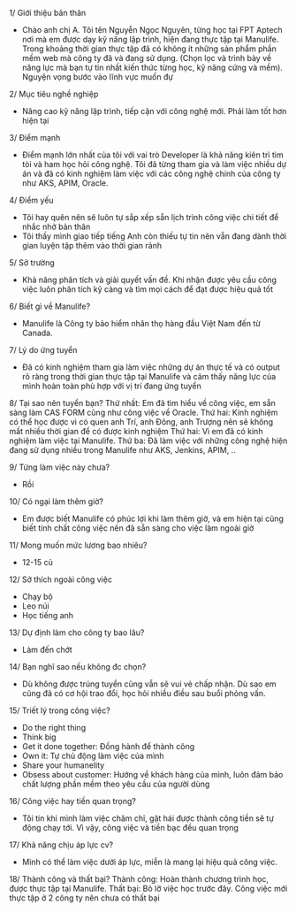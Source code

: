 1/ Giới thiệu bản thân
- Chào anh chị A. Tôi tên Nguyễn Ngọc Nguyên, từng học tại FPT Aptech nơi mà em được dạy kỹ năng lập trình, hiện đang thực tập tại Manulife. Trong khoảng thời gian thực tập đã có không ít những sản phẩm phần mềm web mà công ty đã và đang sử dụng. (Chọn lọc và trình bày về năng lực mà bạn tự tin nhất kiến thức từng học, kỹ năng cứng và mềm). Nguyện vọng bước vào lĩnh vực muốn đự

2/ Mục tiêu nghề nghiệp
- Nâng cao kỹ năng lập trình, tiếp cận với công nghệ mới. Phải làm tốt hơn hiện tại 

3/ Điểm mạnh
- Điểm mạnh lớn nhất của tôi với vai trò Developer là khả năng kiên trì tìm tòi và ham học hỏi công nghệ. Tôi đã từng tham gia và làm việc nhiều dự án và đã có kinh nghiệm làm việc với các công nghệ chính của công ty như AKS, APIM, Oracle.

4/ Điểm yếu
- Tôi hay quên nên sẽ luôn tự sắp xếp sẵn lịch trình công việc chi tiết để nhắc nhở bản thân
- Tôi thấy mình giao tiếp tiếng Anh còn thiếu tự tin nên vẫn đang dành thời gian luyện tập thêm vào thời gian rảnh

5/ Sở trường
- Khả năng phân tích và giải quyết vấn đề. Khi nhận được yêu cầu công việc luôn phân tích kỹ càng và tìm mọi cách để đạt được hiệu quả tốt

6/ Biết gì về Manulife?
- Manulife là Công ty bảo hiểm nhân thọ hàng đầu Việt Nam đến từ Canada.

7/ Lý do ứng tuyển
- Đã có kinh nghiệm tham gia làm việc những dự án thực tế và có output rõ ràng trong thời gian thực tập tại Manulife và cảm thấy năng lực của mình hoàn toàn phù hợp với vị trí đang ứng tuyển

8/ Tại sao nên tuyển bạn?
Thứ nhất: Em đã tìm hiểu về công việc, em sẵn sàng làm CAS FORM cũng như công việc về Oracle.
Thứ hai: Kinh nghiệm có thể học được vì có quen anh Trí, anh Đông, anh Trượng nên sẽ không mất nhiều thời gian để có được kinh nghiệm
Thứ hai: Vì em đã có kinh nghiệm làm việc tại Manulife.
Thứ ba: Đã làm việc với những công nghệ hiện đang sử dụng nhiều trong Manulife như AKS, Jenkins, APIM, ..


9/ Từng làm việc này chưa?
- Rồi

10/ Có ngại làm thêm giờ?
- Em được biết Manulife có phúc lợi khi làm thêm giờ, và em hiện tại cũng biết tính chất công việc nên đã sẵn sàng cho việc làm ngoài giờ

11/ Mong muốn mức lương bao nhiêu?
- 12-15 củ

12/ Sở thích ngoài công việc
- Chạy bộ
- Leo núi
- Học tiếng anh

13/ Dự định làm cho công ty bao lâu?
- Làm đến chớt

14/ Bạn nghĩ sao nếu không đc chọn?
- Dù không được trúng tuyển cũng vẫn sẽ vui vẻ chấp nhận. Dù sao em cũng đã có cơ hội trao đổi, học hỏi nhiều điều sau buổi phỏng vấn.

15/ Triết lý trong công việc?
- Do the right thing
- Think big
- Get it done together: Đồng hành để thành công
- Own it: Tự chủ động làm việc của mình
- Share your humanelity
- Obsess about customer: Hướng về khách hàng của mình, luôn đảm bảo chất lượng phần mềm theo yêu cầu của người dùng


16/ Công việc hay tiền quan trọng?
- Tôi tin khi mình làm việc chăm chỉ, gặt hái được thành công tiền sẽ tự động chạy tới. Vì vậy, công việc và tiền bạc đều quan trọng

17/ Khả năng chịu áp lực cv?
- Mình có thể làm việc dưới áp lực, miễn là mang lại hiệu quả công việc.

18/ Thành công và thất bại?
Thành công: Hoàn thành chương trình học, được thực tập tại Manulife.
Thất bại: Bỏ lỡ việc học trước đây. Công việc mới thực tập ở 2 công ty nên chưa có thất bại